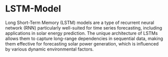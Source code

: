 # LSTM-Model
Long Short-Term Memory (LSTM) models are a type of recurrent neural network (RNN) particularly well-suited for time series forecasting, including applications in solar energy prediction. The unique architecture of LSTMs allows them to capture long-range dependencies in sequential data, making them effective for forecasting solar power generation, which is influenced by various dynamic environmental factors.
